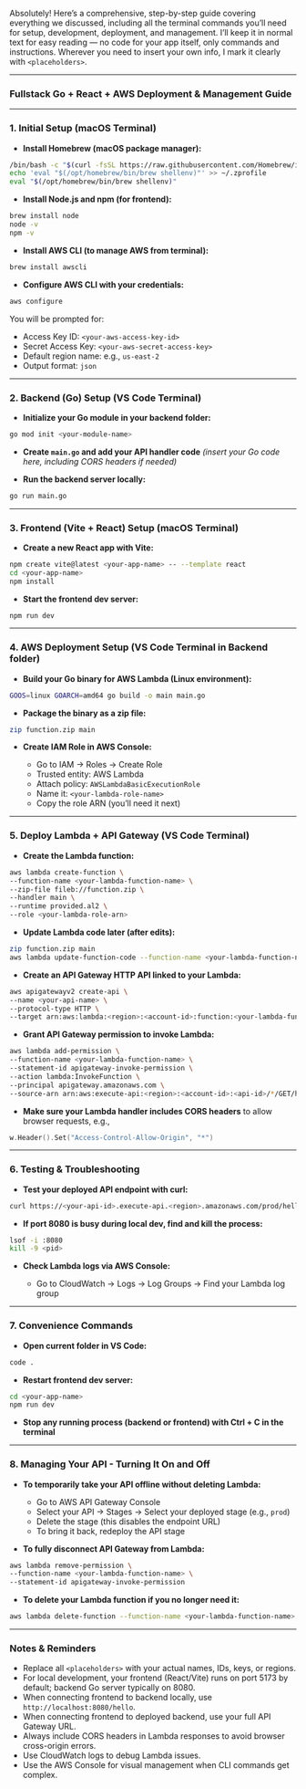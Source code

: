 Absolutely! Here’s a comprehensive, step-by-step guide covering everything we discussed, including all the terminal commands you’ll need for setup, development, deployment, and management. I’ll keep it in normal text for easy reading — no code for your app itself, only commands and instructions. Wherever you need to insert your own info, I mark it clearly with `<placeholders>`.

---

### Fullstack Go + React + AWS Deployment & Management Guide

---

### 1. Initial Setup (macOS Terminal)

* **Install Homebrew (macOS package manager):**

```bash
/bin/bash -c "$(curl -fsSL https://raw.githubusercontent.com/Homebrew/install/HEAD/install.sh)"
echo 'eval "$(/opt/homebrew/bin/brew shellenv)"' >> ~/.zprofile
eval "$(/opt/homebrew/bin/brew shellenv)"
```

* **Install Node.js and npm (for frontend):**

```bash
brew install node
node -v
npm -v
```

* **Install AWS CLI (to manage AWS from terminal):**

```bash
brew install awscli
```

* **Configure AWS CLI with your credentials:**

```bash
aws configure
```

You will be prompted for:

* Access Key ID: `<your-aws-access-key-id>`
* Secret Access Key: `<your-aws-secret-access-key>`
* Default region name: e.g., `us-east-2`
* Output format: `json`

---

### 2. Backend (Go) Setup (VS Code Terminal)

* **Initialize your Go module in your backend folder:**

```bash
go mod init <your-module-name>
```

* **Create `main.go` and add your API handler code**
  *(insert your Go code here, including CORS headers if needed)*

* **Run the backend server locally:**

```bash
go run main.go
```

---

### 3. Frontend (Vite + React) Setup (macOS Terminal)

* **Create a new React app with Vite:**

```bash
npm create vite@latest <your-app-name> -- --template react
cd <your-app-name>
npm install
```

* **Start the frontend dev server:**

```bash
npm run dev
```

---

### 4. AWS Deployment Setup (VS Code Terminal in Backend folder)

* **Build your Go binary for AWS Lambda (Linux environment):**

```bash
GOOS=linux GOARCH=amd64 go build -o main main.go
```

* **Package the binary as a zip file:**

```bash
zip function.zip main
```

* **Create IAM Role in AWS Console:**

  * Go to IAM → Roles → Create Role
  * Trusted entity: AWS Lambda
  * Attach policy: `AWSLambdaBasicExecutionRole`
  * Name it: `<your-lambda-role-name>`
  * Copy the role ARN (you’ll need it next)

---

### 5. Deploy Lambda + API Gateway (VS Code Terminal)

* **Create the Lambda function:**

```bash
aws lambda create-function \
--function-name <your-lambda-function-name> \
--zip-file fileb://function.zip \
--handler main \
--runtime provided.al2 \
--role <your-lambda-role-arn>
```

* **Update Lambda code later (after edits):**

```bash
zip function.zip main
aws lambda update-function-code --function-name <your-lambda-function-name> --zip-file fileb://function.zip
```

* **Create an API Gateway HTTP API linked to your Lambda:**

```bash
aws apigatewayv2 create-api \
--name <your-api-name> \
--protocol-type HTTP \
--target arn:aws:lambda:<region>:<account-id>:function:<your-lambda-function-name>
```

* **Grant API Gateway permission to invoke Lambda:**

```bash
aws lambda add-permission \
--function-name <your-lambda-function-name> \
--statement-id apigateway-invoke-permission \
--action lambda:InvokeFunction \
--principal apigateway.amazonaws.com \
--source-arn arn:aws:execute-api:<region>:<account-id>:<api-id>/*/GET/hello
```

* **Make sure your Lambda handler includes CORS headers** to allow browser requests, e.g.,

```go
w.Header().Set("Access-Control-Allow-Origin", "*")
```

---

### 6. Testing & Troubleshooting

* **Test your deployed API endpoint with curl:**

```bash
curl https://<your-api-id>.execute-api.<region>.amazonaws.com/prod/hello
```

* **If port 8080 is busy during local dev, find and kill the process:**

```bash
lsof -i :8080
kill -9 <pid>
```

* **Check Lambda logs via AWS Console:**

  * Go to CloudWatch → Logs → Log Groups → Find your Lambda log group

---

### 7. Convenience Commands

* **Open current folder in VS Code:**

```bash
code .
```

* **Restart frontend dev server:**

```bash
cd <your-app-name>
npm run dev
```

* **Stop any running process (backend or frontend) with Ctrl + C in the terminal**

---

### 8. Managing Your API - Turning It On and Off

* **To temporarily take your API offline without deleting Lambda:**

  * Go to AWS API Gateway Console
  * Select your API → Stages → Select your deployed stage (e.g., `prod`)
  * Delete the stage (this disables the endpoint URL)
  * To bring it back, redeploy the API stage

* **To fully disconnect API Gateway from Lambda:**

```bash
aws lambda remove-permission \
--function-name <your-lambda-function-name> \
--statement-id apigateway-invoke-permission
```

* **To delete your Lambda function if you no longer need it:**

```bash
aws lambda delete-function --function-name <your-lambda-function-name>
```

---

### Notes & Reminders

* Replace all `<placeholders>` with your actual names, IDs, keys, or regions.
* For local development, your frontend (React/Vite) runs on port 5173 by default; backend Go server typically on 8080.
* When connecting frontend to backend locally, use `http://localhost:8080/hello`.
* When connecting frontend to deployed backend, use your full API Gateway URL.
* Always include CORS headers in Lambda responses to avoid browser cross-origin errors.
* Use CloudWatch logs to debug Lambda issues.
* Use the AWS Console for visual management when CLI commands get complex.

